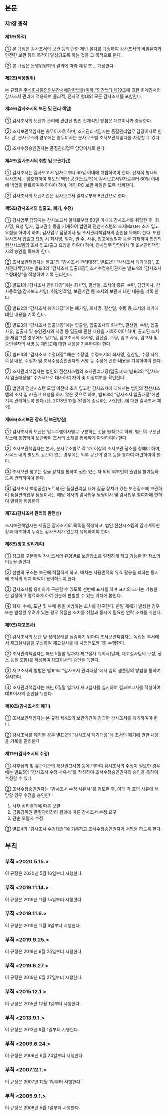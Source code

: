## 본문

### 제1장 총칙

#### 제1조(목적)

①	본 규정은 감사조서의 보관 등의 관한 제반 절차를 규정하여 감사조서의 비밀유지와 안전한 보관 등의 목적이 달성되도록 하는 것을 그 목적으로 한다.

②	본 규정은 운영위원회의 결의에 따라 제정 또는 개정한다.

#### 제2조(적용범위)

본 규정은 [주식회사등의외부감사에관한법률(이하 “외감법”) 제19조](https://www.law.go.kr/법령/주식회사등의외부감사에관한법률/(20230117,19217,20230117)/제19조)에 의한 회계감사의 감사조서 관리에 적용하며 물리적, 전자적 형태의 모든 감사조서를 포함한다.

#### 제3조(감사조서의 보관 및 관리 책임) 

①	감사조서의 보관과 관리에 관련된 법인 전체적인 방침은 대표이사가 총괄한다.

②	조서보관책임자는 총무이사로 하며, 조서관리책임자는 품질관리업무 담당이사로 한다. 단, 분사무소의 경우에는 총무이사는 분사무소별 조서보관책임자를 지정할 수 있다.

③	조서수정승인권자는 품질관리업무 담당이사로 한다

#### 제4조(감사조서의 취합 및 보관기간)

①	감사조서는 감사보고서 일자로부터 60일 이내에 취합하여야 한다. 전자적 형태의 감사조서는 암호화하여 별도의 백업 공간(노트북)에 감사보고서일자로부터 60일 이내에 백업을 완료하여야 하여야 하며, 개인 PC 보관 파일은 모두 삭제한다.

②	감사조서의 보관기간은 감사보고서 일자로부터 8년간으로 한다. 

#### 제5조(감사조서의 입출고, 폐기, 수정)

①	감사업무 담당자는 감사보고서 일자로부터 60일 이내에 감사조서를 취합한 후, 회사명, 요청	일자, 입고권수 등을 기재하여 법인의 전산시스템의 조서Master 초기 입고 요청을 하여야 하며, 감사업무 담당이사 및 조서관리책임자의 승인을 득해야 한다. 또한 감사조서 입출고 요청 시 회사명, 일자, 권 수, 사유, 입고예정일자 등을 기재하여 법인의 전산시스템의 조서 입고/출고 요청을 하여야 하며, 감사업무 담당이사 및 조서관리책임자의 승인을 득해야 한다.

②	조서보관책임자는 별표1의 “감사조서 관리대장”, 별표2의 “감사조서 폐기대장”, 조서관리책임자는 별표3의 “감사조서 입출대장”, 조서수정승인권자는 별표4의 “감사조서 수정대장”을 작성하여 기록 관리한다. 

③	별표1의 “감사조서 관리대장”에는 회사명, 결산일, 조서의 종류, 수량, 담당이사, 감사종료일(감사보고서일), 취합완료일, 보관기간 등 조서의 보관에 대한 내용을 기록 한다.

④	별표2의 “감사조서 폐기대장”에는 폐기일, 회사명, 결산일, 수량 등 조서의 폐기에 대한 내용을 기록 한다.

⑤	별표3의 “감사조서 입출대장”에는 입출일, 입출조서의 회사명, 결산일, 수량, 입출 사유, 입출자 및 승인권자의 서명 등 입출에 관한 내용을 기록하여야 하며, 출고된 조서를 재입고할 경우에도 입고일, 입고조서의 회사명, 결산일, 수량, 입고 사유, 입고자 및 승인권자의 서명 등 재입고에 대한 내용을 기록하여야 한다. 

⑥	별표4의 “감사조서 수정대장” 에는 수정일, 수정조서의 회사명, 결산일, 수정 사유, 수정 내용, 수정자 및 조서수정승인권자의 서명 등 수정에 관한 내용을 기록하여야 한다.

⑦	조서관리책임자는 법인의 전산시스템의 조서관리대장(입출고)과 별표3의 “감사조서 입출대장을” 주기적으로 대사하여 차이 및 이상여부를 확인한다. 

⑧	법인의 전산시스템 도입 이전에 초기 입고한 감사조서에 대해서는 법인의 전산시스템의 조서 입고/출고 요청을 하지 않은 것으로 하며, 별표3의 “감사조서 입출대장”에만 기록 관리하도록 한다.(단, 2018년 12월 31일에 종료하는 사업연도에 대한 감사조서 제외)

#### 제6조(조서보관 장소 및 보관방침) 

①	감사조서의 보관은 업무수행이사별로 구분하는 것을 원칙으로 하되, 별도의 구분된 장소에 통합하여 보관하며 조서의 소재를 명확하게 파악하여야 한다 

②	조서보관책임자는 본사, 분사무소별로 각 1개 이상의 조서보관 장소를 정해야 하며, 사무소 내의 별도의 공간이 없는 경우에는 외부 공간의 임대 등을 통하여 마련하여야 한다. 

③	조서보관 창고는 잠금 장치를 통하여 권한 있는 자 외의 외부인의 출입을 불가능하도록 관리하여야 한다.

④	감사조서 백업공간(노트북)은 품질관리실 내에 잠금 장치가 있는 보관장소에 보관하며 품질관리업무 담당이사는 해당 회사의 감사업무 담당이사 및 감사업무 참여자에 한하여 열람을 허용한다

#### 제7조(감사조서 관리의 완전성) 

조서보관책임자는 제출된 감사조서의 목록을 작성하고, 법인 전산시스템의 감사계약현황과 대조하여 누락된 감사조서가 없는지 유의하여야 한다.

#### 제8조(창고 정리계획)

①	창고를 구분하여 감사조서의 유형별로 보관장소를 일정하게 하고 가능한 한 장소의 이동을 줄인다. 

②	선반의 구조는 보관에 적절하게 하고, 배치는 사용면적의 유효 활용을 꾀하는 동시에 조서의 위치 파악이 용이하도록 한다. 

③	감사조서를 용이하게 구분할 수 있도록 선반에 표시를 하며 표시의 크기는 가능한 한 일정하고 명료하게 하여 한눈에 판별할 수 있는 위치에 붙인다. 

④	화재, 수해, 도난 및 부패 등을 예방하는 조치를 강구한다. 만일 재해가 발생한 경우 또는 발생할 우려가 있는 경우 적절한 조치를 취함과 동시에 필요한 연락 조치를 취한다. 

#### 제9조(재고조사) 

①	감사조서의 보관 및 정리상태를 점검하기 위하여 조서보관책임자는 독립된 부서에서 재고실사팀을 구성하여 재고실사를 매 사업연도별 1회 수행한다.

②	조서관리책임자는 매년 5월말 일까지 재고실사 계획서(날짜, 재고실사팀의 구성, 장소 등을 포함)를 작성하여 대표이사의 승인을 득한다. 

③	재고조사의 방법은 별표1의 “감사조서 관리대장”에서 임의 샘플링의 방법을 통하여 실시한다.

④	조서관리책임자는 매년 6월말 일까지 재고실사를 실시하여 결과보고서를 작성하여 대표이사의 승인을 득한다. 

#### 제10조(감사조서의 폐기)

①	조서보관책임자는 본 규정 제4조의 보관기간이 경과한 감사조서를 폐기하여야 한다.

②	감사조서를 폐기한 경우 별표2의 “감사조서 폐기대장”에 조서의 폐기에 관한 내용을 기록을 관리한다


#### 제11조(감사조서의 수정)

①	사후심리 및 유관기관의 개선권고사항 등에 의하여 감사조서의 수정이 필요한 경우에는 별표5의 “감사조서 수정 사유서”를 작성하여 조서수정승인권자의 승인을 득하여 수정할 수 있다

②	조서수정승인권자는 “감사조서 수정 사유서”를 검토한 후, 아래 각 호의 사유에 해당할 경우 수정을 승인한다

1.	사후 심리결과에 따른 보완
2.	금융감독원 품질관리감리 결과에 따른 감사조서 수정 요구
3.	단순 오탈자 수정

③	별표4의 ”감사조서 수정대장”에 기록하고 조서수정승인권자가 서명을 하도록 한다.

## 부칙

### 부칙 <2020.5.15.>

이 규정은 2020년 5월 16일부터 시행한다.

### 부칙 <2019.11.14.>

이 규정은 2019년 11월 15일부터 시행한다

### 부칙 <2019.11.6.>

이 규정은 2019년 11월 6일부터 시행한다.

### 부칙 <2019.9.25.>

이 규정은 2019년 9월 25일부터 시행한다.

### 부칙 <2019.6.27.>

이 규정은 2019년 6월 27일부터 시행한다.

### 부칙 <2015.12.1.>

이 규정은 2015년 12월 1일부터 시행한다.

### 부칙 <2013.9.1.>

이 규정은 2013년 9월 1일부터 시행한다.

### 부칙 <2009.6.24.>

이 규정은 2009년 6월 24일부터 시행한다.

### 부칙 <2007.12.1.>

이 규정은 2007년 12월 1일부터 시행한다.

### 부칙 <2005.9.1.>

이 규정은 2006년 5월 1일부터 시행한다.
